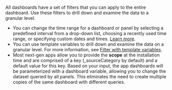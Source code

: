 All dashboards have a set of filters that you can apply to the entire dashboard. Use these filters to drill down and examine the data to a granular level.
- You can change the time range for a dashboard or panel by selecting a predefined interval from a drop-down list, choosing a recently used time range, or specifying custom dates and times. [Learn more](/docs/dashboards/set-custom-time-ranges/).
- You can use template variables to drill down and examine the data on a granular level. For more information, see [Filter with template variables](/docs/dashboards/filter-template-variables/).
- Most next-gen apps allow you to provide the **scope** at the installation time and are comprised of a key (_sourceCategory by default) and a default value for this key. Based on your input, the app dashboards will be parameterized with a dashboard variable, allowing you to change the dataset queried by all panels. This eliminates the need to create multiple copies of the same dashboard with different queries.
